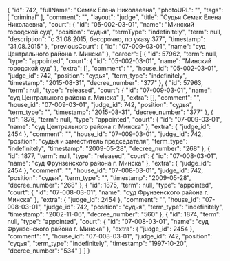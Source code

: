 {
    "id": 742,
    "fullName": "Семак Елена Николаевна",
    "photoURL": "",
    "tags": [
        "criminal"
    ],
    "comment": "",
    "layout": "judge",
    "title": "Судья Семак Елена Николаевна",
    "court": {
        "id": "05-002-03-01",
        "name": "Минский городской суд",
        "position": "судья",
        "termType": "indefinitely",
        "term": null,
        "description": "c 31.08.2015, бессрочно, по указу 377",
        "timestamp": "31.08.2015"
    },
    "previousCourt": {
        "id": "07-009-03-01",
        "name": "суд Центрального района г. Минска"
    },
    "career": [
        {
            "id": 57962,
            "term": null,
            "type": "appointed",
            "court": {
                "id": "05-002-03-01",
                "name": "Минский городской суд"
            },
            "extra": [],
            "comment": "",
            "house_id": "05-002-03-01",
            "judge_id": 742,
            "position": "судья",
            "term_type": "indefinitely",
            "timestamp": "2015-08-31",
            "decree_number": "377"
        },
        {
            "id": 57963,
            "term": null,
            "type": "released",
            "court": {
                "id": "07-009-03-01",
                "name": "суд Центрального района г. Минска"
            },
            "extra": [],
            "comment": "",
            "house_id": "07-009-03-01",
            "judge_id": 742,
            "position": "судья",
            "term_type": "",
            "timestamp": "2015-08-31",
            "decree_number": "377"
        },
        {
            "id": 1876,
            "term": null,
            "type": "appointed",
            "court": {
                "id": "07-009-03-01",
                "name": "суд Центрального района г. Минска"
            },
            "extra": {
                "judge_id": 2454
            },
            "comment": "",
            "house_id": "07-009-03-01",
            "judge_id": 742,
            "position": "судья и заместитель председателя",
            "term_type": "indefinitely",
            "timestamp": "2009-05-28",
            "decree_number": "268"
        },
        {
            "id": 1877,
            "term": null,
            "type": "released",
            "court": {
                "id": "07-008-03-01",
                "name": "суд Фрунзенского района г. Минска"
            },
            "extra": {
                "judge_id": 2454
            },
            "comment": "",
            "house_id": "07-008-03-01",
            "judge_id": 742,
            "position": "судья",
            "term_type": "",
            "timestamp": "2009-05-28",
            "decree_number": "268"
        },
        {
            "id": 1875,
            "term": null,
            "type": "appointed",
            "court": {
                "id": "07-008-03-01",
                "name": "суд Фрунзенского района г. Минска"
            },
            "extra": {
                "judge_id": 2454
            },
            "comment": "",
            "house_id": "07-008-03-01",
            "judge_id": 742,
            "position": "судья",
            "term_type": "indefinitely",
            "timestamp": "2002-11-06",
            "decree_number": "560"
        },
        {
            "id": 1874,
            "term": null,
            "type": "appointed",
            "court": {
                "id": "07-008-03-01",
                "name": "суд Фрунзенского района г. Минска"
            },
            "extra": {
                "judge_id": 2454
            },
            "comment": "",
            "house_id": "07-008-03-01",
            "judge_id": 742,
            "position": "судья",
            "term_type": "indefinitely",
            "timestamp": "1997-10-20",
            "decree_number": "534"
        }
    ]
}